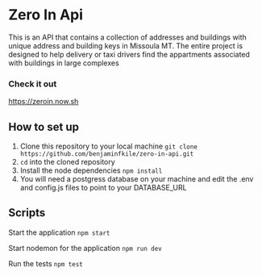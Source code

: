 # Zero In Api

This is an API that contains a collection of addresses and buildings with unique address and building keys in Missoula MT.
The entire project is designed to help delivery or taxi drivers find the appartments associated with buildings in large complexes

### Check it out

https://zeroin.now.sh

## How to set up

1. Clone this repository to your local machine `git clone https://github.com/benjaminfkile/zero-in-api.git`
2. `cd` into the cloned repository
3. Install the node dependencies `npm install`
4. You will need a postgress database on your machine and edit the .env and config.js files to point to your DATABASE_URL

## Scripts

Start the application `npm start`

Start nodemon for the application `npm run dev`

Run the tests `npm test`
